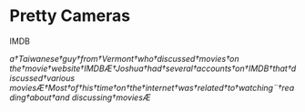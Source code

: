# Pretty Cameras

IMDB

*a†Taiwanese†guy†from†Vermont†who†discussed†movies†on*
*the†movie†website†IMDBÆ†Joshua†had†several†accounts†on†IMDB†that†discussed†various*
*moviesÆ†Most†of†his†time†on†the†internet†was†related†to†watching¨†reading†about†and*
*discussing†moviesÆ*